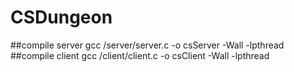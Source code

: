 # CSDungeon

##compile server
gcc /server/server.c -o csServer -Wall -lpthread
##compile client
gcc /client/client.c -o csClient -Wall -lpthread